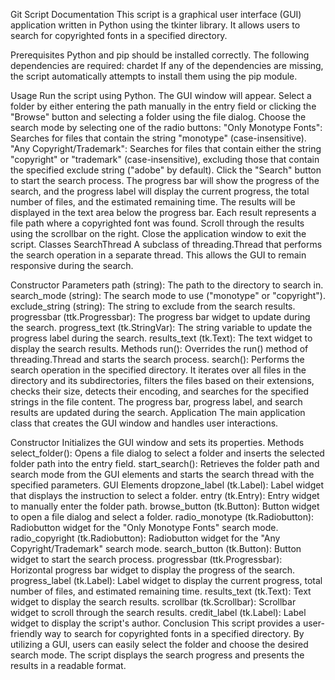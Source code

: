 Git Script Documentation
This script is a graphical user interface (GUI) application written in Python using the tkinter library. It allows users to search for copyrighted fonts in a specified directory.

Prerequisites
Python and pip should be installed correctly.
The following dependencies are required:
chardet
If any of the dependencies are missing, the script automatically attempts to install them using the pip module.

Usage
Run the script using Python.
The GUI window will appear.
Select a folder by either entering the path manually in the entry field or clicking the "Browse" button and selecting a folder using the file dialog.
Choose the search mode by selecting one of the radio buttons:
"Only Monotype Fonts": Searches for files that contain the string "monotype" (case-insensitive).
"Any Copyright/Trademark": Searches for files that contain either the string "copyright" or "trademark" (case-insensitive), excluding those that contain the specified exclude string ("adobe" by default).
Click the "Search" button to start the search process.
The progress bar will show the progress of the search, and the progress label will display the current progress, the total number of files, and the estimated remaining time.
The results will be displayed in the text area below the progress bar. Each result represents a file path where a copyrighted font was found.
Scroll through the results using the scrollbar on the right.
Close the application window to exit the script.
Classes
SearchThread
A subclass of threading.Thread that performs the search operation in a separate thread. This allows the GUI to remain responsive during the search.

Constructor Parameters
path (string): The path to the directory to search in.
search_mode (string): The search mode to use ("monotype" or "copyright").
exclude_string (string): The string to exclude from the search results.
progressbar (ttk.Progressbar): The progress bar widget to update during the search.
progress_text (tk.StringVar): The string variable to update the progress label during the search.
results_text (tk.Text): The text widget to display the search results.
Methods
run(): Overrides the run() method of threading.Thread and starts the search process.
search(): Performs the search operation in the specified directory. It iterates over all files in the directory and its subdirectories, filters the files based on their extensions, checks their size, detects their encoding, and searches for the specified strings in the file content. The progress bar, progress label, and search results are updated during the search.
Application
The main application class that creates the GUI window and handles user interactions.

Constructor
Initializes the GUI window and sets its properties.
Methods
select_folder(): Opens a file dialog to select a folder and inserts the selected folder path into the entry field.
start_search(): Retrieves the folder path and search mode from the GUI elements and starts the search thread with the specified parameters.
GUI Elements
dropzone_label (tk.Label): Label widget that displays the instruction to select a folder.
entry (tk.Entry): Entry widget to manually enter the folder path.
browse_button (tk.Button): Button widget to open a file dialog and select a folder.
radio_monotype (tk.Radiobutton): Radiobutton widget for the "Only Monotype Fonts" search mode.
radio_copyright (tk.Radiobutton): Radiobutton widget for the "Any Copyright/Trademark" search mode.
search_button (tk.Button): Button widget to start the search process.
progressbar (ttk.Progressbar): Horizontal progress bar widget to display the progress of the search.
progress_label (tk.Label): Label widget to display the current progress, total number of files, and estimated remaining time.
results_text (tk.Text): Text widget to display the search results.
scrollbar (tk.Scrollbar): Scrollbar widget to scroll through the search results.
credit_label (tk.Label): Label widget to display the script's author.
Conclusion
This script provides a user-friendly way to search for copyrighted fonts in a specified directory. By utilizing a GUI, users can easily select the folder and choose the desired search mode. The script displays the search progress and presents the results in a readable format.
